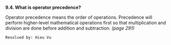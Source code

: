 **9.4. What is operator precedence?**

Operator precedence means the order of operations. Precedence will perform
higher-level mathematical operations first so that multiplication and division
are done before addition and subtraction. *(page 291)*

`Resolved by: Hieu Vu`
